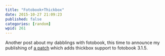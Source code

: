 ```yaml
---
title: "Fotobook+Thickbox"
date: 2015-10-27 21:09:23
published: false
categories: [random]
wpid: 261
---
```


Another post about my dabblings with fotobook, this time to announce my publishing of [a patch](/fotobookthickbox-integration/) which adds thickbox support to fotobook 3.1.5.
